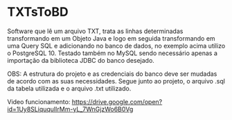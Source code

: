 # TXTsToBD

Software que lê um arquivo TXT, trata as linhas determinadas transformando em um Objeto Java e logo em seguida transformando 
em uma Query SQL e adicionando no banco de dados, no exemplo acima utilizo o PostgreSQL 10. Testado também no MySQL sendo necessário apenas a importação da biblioteca JDBC do banco desejado.

OBS: A estrutura do projeto e as credenciais do banco deve ser mudadas de acordo com as suas necessidades.
Segue junto ao projeto, o arquivo .sql da tabela utilizada e o arquivo .txt utilizado.

Video funcionamento: https://drive.google.com/open?id=1Uy8SLiququIlrMm-yL_7WnGjzWo6B0Vg
